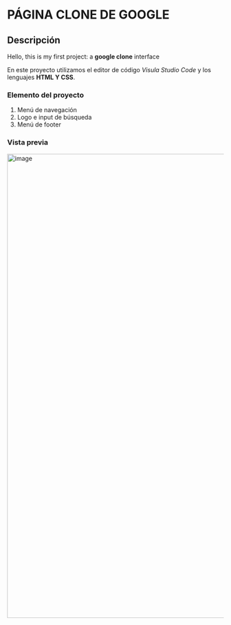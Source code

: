 # PÁGINA CLONE DE GOOGLE
## Descripción
Hello, this is my first project: a **google clone** interface

En este proyecto utilizamos el editor de código *Visula Studio Code* y los lenguajes **HTML Y CSS**.

### Elemento del proyecto
<ol>
  <li>Menú de navegación</li>
  <li>Logo e input de búsqueda</li>
  <li>Menú de footer</li>
</ol>

### Vista previa
<img width="1080" alt="image" src="https://github.com/abiperez03/google-clone/assets/135566458/bf8c2f2c-ce3b-42e9-aaf3-f43d1180d1e8">


